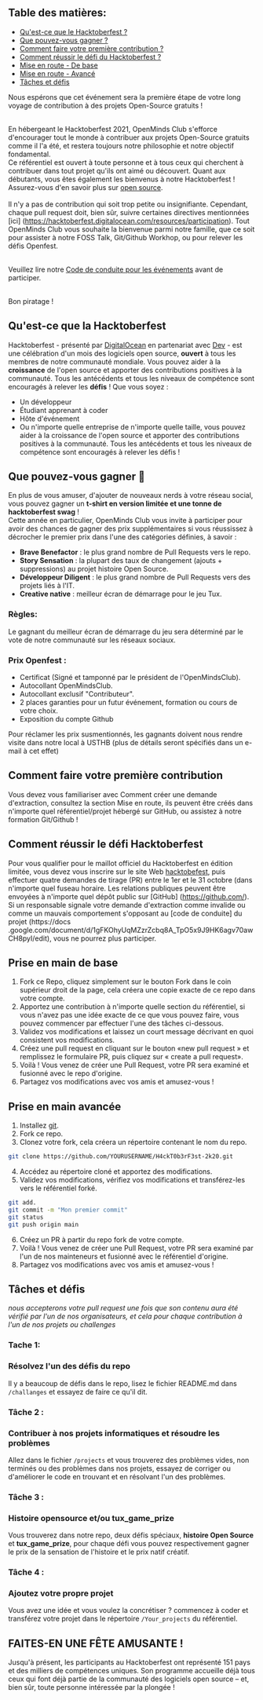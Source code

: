 ## Table des matières:

* [Qu'est-ce que le Hacktoberfest ?](#What-Is-Hacktoberfest)
* [Que pouvez-vous gagner ?](#Que-pouvez-vous-gagner)
* [Comment faire votre première contribution ?](#Comment-faire-votre-première-contribution)
* [Comment réussir le défi du Hacktoberfest ?](#Comment-Comment-Réussir-le-Défi-Hacktoberfest)
* [Mise en route - De base](#Getting-Started-Basic)
* [Mise en route - Avancé](#Getting-Started-Advanced)
* [Tâches et défis](#Tâches-et-Défis)



Nous espérons que cet événement sera la première étape de votre long voyage de contribution à des projets Open-Source gratuits !<br/><br/>

En hébergeant le Hacktoberfest 2021, OpenMinds Club s'efforce d'encourager tout le monde à contribuer aux projets Open-Source gratuits comme il l'a été, et restera toujours notre philosophie et notre objectif fondamental.<br/> 
Ce référentiel est ouvert à toute personne et à tous ceux qui cherchent à contribuer dans tout projet qu'ils ont aimé ou découvert. Quant aux débutants, vous êtes également les bienvenus à notre Hacktoberfest ! Assurez-vous d'en savoir plus sur [open source](https://github.com/open-source).<br/><br/>
Il n'y a pas de contribution qui soit trop petite ou insignifiante. Cependant, chaque pull request doit, bien sûr, suivre certaines directives mentionnées [ici] (https://hacktoberfest.digitalocean.com/resources/participation). Tout OpenMinds Club vous souhaite la bienvenue parmi notre famille, que ce soit pour assister à notre FOSS Talk, Git/Github Workhop, ou pour relever les défis Openfest.<br/><br/>


Veuillez lire notre [Code de conduite pour les événements](https://docs.google.com/document/d/1gFKOhyUqMZzrZcbq8A_TpO5x9J9HK6agv70awCH8pyI/edit) avant de participer.<br/><br/>



Bon piratage !

## Qu'est-ce que la Hacktoberfest ##


Hacktoberfest - présenté par [DigitalOcean](https://www.digitalocean.com/) en partenariat avec [Dev](https://dev.to/) - est une célébration d'un mois des logiciels open source, **ouvert** à tous les membres de notre communauté mondiale. Vous pouvez aider à la **croissance** de l'open source et apporter des contributions positives à la communauté. Tous les antécédents et tous les niveaux de compétence sont encouragés à relever les **défis** ! Que vous soyez :
- Un développeur
- Étudiant apprenant à coder
- Hôte d'événement
- Ou n'importe quelle entreprise de n'importe quelle taille, vous pouvez aider à la croissance de l'open source et apporter des contributions positives à la communauté. Tous les antécédents et tous les niveaux de compétence sont encouragés à relever les défis !


## Que pouvez-vous gagner 🎁
En plus de vous amuser, d'ajouter de nouveaux nerds à votre réseau social, vous pouvez gagner un **t-shirt en version limitée et une tonne de hacktoberfest swag** !<br/>
Cette année en particulier, OpenMinds Club vous invite à participer pour avoir des chances de gagner des prix supplémentaires si vous réussissez à décrocher le premier prix dans l'une des catégories définies, à savoir : <br/>
* **Brave Benefactor** : le plus grand nombre de Pull Requests vers le repo.
* **Story Sensation** : la plupart des taux de changement (ajouts + suppressions) au projet histoire Open Source.
* **Développeur Diligent** : le plus grand nombre de Pull Requests vers des projets liés à l'IT.
* **Creative native** : meilleur écran de démarrage pour le jeu Tux.<br/>

### Règles:
Le gagnant du meilleur écran de démarrage du jeu sera déterminé par le vote de notre communauté sur les réseaux sociaux.
### Prix Openfest :
* Certificat (Signé et tamponné par le président de l'OpenMindsClub).
* Autocollant OpenMindsClub.
* Autocollant exclusif "Contributeur".
* 2 places garanties pour un futur événement, formation ou cours de votre choix.
* Exposition du compte Github<br/>


Pour réclamer les prix susmentionnés, les gagnants doivent nous rendre visite dans notre local à USTHB (plus de détails seront spécifiés dans un e-mail à cet effet)

## Comment faire votre première contribution
Vous devez vous familiariser avec Comment créer une demande d'extraction, consultez la section Mise en route, ils peuvent être créés dans n'importe quel référentiel/projet hébergé sur GitHub, ou assistez à notre formation Git/Github !

## Comment réussir le défi Hacktoberfest
Pour vous qualifier pour le maillot officiel du Hacktoberfest en édition limitée, vous devez vous inscrire sur le site Web [hacktobefest](https://hacktoberfest.digitalocean.com/), puis effectuer quatre demandes de tirage (PR) entre le 1er et le 31 octobre (dans n'importe quel fuseau horaire. Les relations publiques peuvent être envoyées à n'importe quel dépôt public sur [GitHub] (https://github.com/). Si un responsable signale votre demande d'extraction comme invalide ou comme un mauvais comportement s'opposant au [code de conduite] du projet (https://docs .google.com/document/d/1gFKOhyUqMZzrZcbq8A_TpO5x9J9HK6agv70awCH8pyI/edit), vous ne pourrez plus participer.

## Prise en main de base
1. Fork ce Repo, cliquez simplement sur le bouton Fork dans le coin supérieur droit de la page, cela créera une copie exacte de ce repo dans votre compte.
2. Apportez une contribution à n'importe quelle section du référentiel, si vous n'avez pas une idée exacte de ce que vous pouvez faire, vous pouvez commencer par effectuer l'une des tâches ci-dessous.
3. Validez vos modifications et laissez un court message décrivant en quoi consistent vos modifications.
4. Créez une pull request en cliquant sur le bouton «new pull request » et remplissez le formulaire PR, puis cliquez sur « create a pull request».
5. Voilà ! Vous venez de créer une Pull Request, votre PR sera examiné et fusionné avec le repo d'origine.
6. Partagez vos modifications avec vos amis et amusez-vous !


## Prise en main avancée
1. Installez [git](https://git-scm.com).
2. Fork ce repo.
3. Clonez votre fork, cela créera un répertoire contenant le nom du repo.
``` bash
git clone https://github.com/YOURUSERNAME/H4ckT0b3rF3st-2k20.git
```
4. Accédez au répertoire cloné et apportez des modifications.
5. Validez vos modifications, vérifiez vos modifications et transférez-les vers le référentiel forké.
``` bash
git add.
git commit -m "Mon premier commit"
git status
git push origin main
```
6. Créez un PR à partir du repo fork de votre compte.
7. Voilà ! Vous venez de créer une Pull Request, votre PR sera examiné par l'un de nos mainteneurs et fusionné avec le référentiel d'origine.
8. Partagez vos modifications avec vos amis et amusez-vous !

## Tâches et défis
*nous accepterons votre pull request une fois que son contenu aura été vérifié par l'un de nos organisateurs, et cela pour chaque contribution à l'un de nos projets ou challenges*


### Tache 1:
### Résolvez l'un des défis du repo
Il y a beaucoup de défis dans le repo, lisez le fichier README.md dans `/challanges` et essayez de faire ce qu'il dit.


### Tâche 2 :
### Contribuer à nos projets informatiques et résoudre les problèmes
Allez dans le fichier `/projects` et vous trouverez des problèmes vides, non terminés ou des problèmes dans nos projets, essayez de corriger ou d'améliorer le code en trouvant et en résolvant l'un des problèmes.


### Tâche 3 :
### Histoire opensource et/ou tux_game_prize
Vous trouverez dans notre repo, deux défis spéciaux, **histoire Open Source** et **tux_game_prize**, pour chaque défi vous pouvez respectivement gagner le prix de la sensation de l'histoire et le prix natif créatif.


### Tâche 4 :
### Ajoutez votre propre projet
Vous avez une idée et vous voulez la concrétiser ? commencez à coder et transférez votre projet dans le répertoire `/Your_projects` du référentiel.



## FAITES-EN UNE FÊTE AMUSANTE !
Jusqu'à présent, les participants au Hacktoberfest ont représenté 151 pays et des milliers de compétences uniques. Son programme accueille déjà tous ceux qui font déjà partie de la communauté des logiciels open source – et, bien sûr, toute personne intéressée par la plongée !

